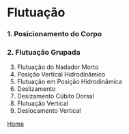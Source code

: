# Flutuação

### 1. Posicionamento do Corpo
### 2. Flutuação Grupada
3. Flutuação do Nadador Morto
4. Posição Vertical Hidrodinâmico
5. Flutuação em Posição Hidrodinâmica
6. Deslizamento
7. Desizamento Cúbito Dorsal
8. Flutuação Vertical
9. Deslocamento Vertical



[Home](../README.md)
